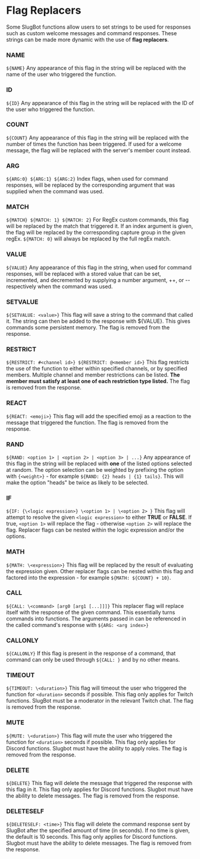 # Flag Replacers
Some SlugBot functions allow users to set strings to be used for responses such as custom welcome messages and command responses. These strings can be made more dynamic with the use of **flag replacers**.

### NAME
`${NAME}`
Any appearance of this flag in the string will be replaced with the name of the user who triggered the function.
### ID
`${ID}`
Any appearance of this flag in the string will be replaced with the ID of the user who triggered the function.
### COUNT
`${COUNT}`
Any appearance of this flag in the string will be replaced with the number of times the function has been triggered. If used for a welcome message, the flag will be replaced with the server's member count instead.
### ARG
`${ARG:0} ${ARG:1} ${ARG:2}`
Index flags, when used for command responses, will be replaced by the corresponding argument that was supplied when the command was used.
### MATCH
`${MATCH} ${MATCH: 1} ${MATCH: 2}`
For RegEx custom commands, this flag will be replaced by the match that triggered it. If an index argument is given, the flag will be replaced by the corresponding capture group in the given regEx. `${MATCH: 0}` will always be replaced by the full regEx match.
### VALUE
`${VALUE}`
Any appearance of this flag in the string, when used for command responses, will be replaced with a stored value that can be set, incremented, and decremented by supplying a number argument, ++, or -- respectively when the command was used.
### SETVALUE
`${SETVALUE: <value>}`
This flag will save a string to the command that called it. The string can then be added to the response with ${VALUE}. This gives commands some persistent memory. The flag is removed from the response.

### RESTRICT
`${RESTRICT: #<channel id>} ${RESTRICT: @<member id>}`
This flag restricts the use of the function to either within specified channels, or by specified members. Multiple channel and member restrictions can be listed. **The member must satisfy at least one of each restriction type listed.** The flag is removed from the response.
### REACT
`${REACT: <emoji>}`
This flag will add the specified emoji as a reaction to the message that triggered the function. The flag is removed from the response.
### RAND
`${RAND: <option 1> | <option 2> | <option 3> | ...}`
Any appearance of this flag in the string will be replaced with **one** of the listed options selected at random. The option selection can be weighted by prefixing the option with `{<weight>}` - for example `${RAND: {2} heads | {1} tails}`. This will make the option "heads" be twice as likely to be selected.
### IF 
`${IF: {\<logic expression>} \<option 1> | \<option 2> }`
This flag will attempt to resolve the given `<logic expression>` to either **TRUE** or **FALSE**. If true, `<option 1>` will replace the flag - otherwise `<option 2>` will replace the flag. Replacer flags can be nested within the logic expression and/or the options.
### MATH
`${MATH: \<expression>}`
This flag will be replaced by the result of evaluating the expression given. Other replacer flags can be nested within this flag and factored into the expression - for example `${MATH: ${COUNT} + 10}`.
### CALL 
`${CALL: \<command> [arg0 [arg1 [...]]]}`
This replacer flag will replace itself with the response of the given command. This essentially turns commands into functions. The arguments passed in can be referenced in the called command's response with `${ARG: <arg index>}`
### CALLONLY
`${CALLONLY}`
If this flag is present in the response of a command, that command can only be used through `${CALL: }` and by no other means.
### TIMEOUT 
`${TIMEOUT: \<duration>}`
This flag will timeout the user who triggered the function for `<duration>` seconds if possible. This flag only applies for Twitch functions. SlugBot must be a moderator in the relevant Twitch chat. The flag is removed from the response.
### MUTE 
`${MUTE: \<duration>}`
This flag will mute the user who triggered the function for `<duration>` seconds if possible. This flag only applies for Discord functions. Slugbot must have the ability to apply roles. The flag is removed from the response.
### DELETE
`${DELETE}`
This flag will delete the message that triggered the response with this flag in it. This flag only applies for Discord functions. Slugbot must have the ability to delete messages. The flag is removed from the response.
### DELETESELF 
`${DELETESELF: <time>}`
This flag will delete the command response sent by SlugBot after the specified amount of time (in seconds). If no time is given, the default is 10 seconds. This flag only applies for Discord functions. Slugbot must have the ability to delete messages. The flag is removed from the response.